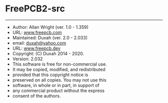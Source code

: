 # FreePCB2-src

---

 * Author:    Allan Wright (ver. 1.0 - 1.359)
 * URL: www.freepcb.com
 * Maintained:    Duxah (ver. 2.0 - 2.033)
 * email: duxah@yahoo.com	
 * URL: www.freepcb.dev
 * Copyright: (C) Duxah 2014 - 2020.
 * Version: 2.032
 * This software is free for non-commercial use.
 * It may be copied, modified, and redistributed	  
 * provided that this copyright notice is 
 * preserved on all copies. You may not use this
 * software, in whole or in part, in support of
 * any commercial product without the express
 * consent of the authors.
